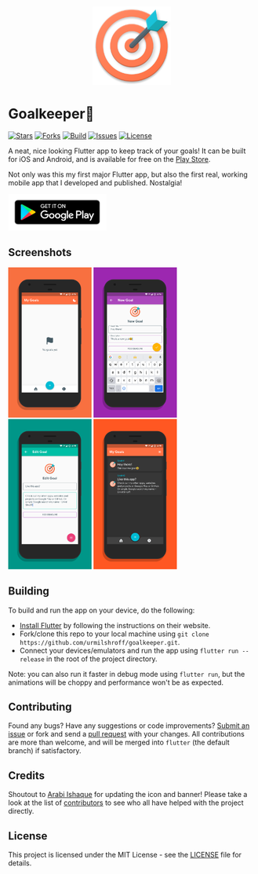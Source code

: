 <p align="center"><img height="160px" width="160px" src="./branding/art/icon.png" alt="Goalkeeper"/></p>

# Goalkeeper🎯

[![Stars](https://img.shields.io/github/stars/urmilshroff/goalkeeper.svg)](https://github.com/urmilshroff/goalkeeper/stargazers)
[![Forks](https://img.shields.io/github/forks/urmilshroff/goalkeeper.svg)](https://github.com/urmilshroff/goalkeeper/network/members)
[![Build](https://github.com/urmilshroff/goalkeeper/workflows/Build/badge.svg)](https://github.com/urmilshroff/goalkeeper/actions?query=workflow%3ABuild)
[![Issues](https://img.shields.io/github/issues/urmilshroff/goalkeeper.svg)](https://github.com/urmilshroff/goalkeeper/issues)
[![License](https://img.shields.io/github/license/urmilshroff/goalkeeper.svg)](https://opensource.org/licenses/MIT)

A neat, nice looking Flutter app to keep track of your goals! It can be built for iOS and Android, and is available for free on the [Play Store](https://play.google.com/store/apps/details?id=tech.urmilshroff.goalkeeper).

Not only was this my first major Flutter app, but also the first real, working mobile app that I developed and published. Nostalgia!

[<img height="75" width="200" src="./branding/other/google-play-badge.png" alt="Play Store"/>](https://play.google.com/store/apps/details?id=tech.urmilshroff.goalkeeper)

## Screenshots

<p><img height="306px" width="170px" src="./branding/screener/pixel-xl/1.png" alt="Goalkeeper"/> <img height="306px" width="170px" src="./branding/screener/pixel-xl/2.png" alt="Goalkeeper"/> <img height="306px" width="170px" src="./branding/screener/pixel-xl/3.png" alt="Goalkeeper"/> <img height="306px" width="170px" src="./branding/screener/pixel-xl/4.png" alt="Goalkeeper"/> </p>

## Building

To build and run the app on your device, do the following:

-   [Install Flutter](https://flutter.dev/docs/get-started/install/) by following the instructions on their website.
-   Fork/clone this repo to your local machine using `git clone https://github.com/urmilshroff/goalkeeper.git`.
-   Connect your devices/emulators and run the app using `flutter run --release` in the root of the project directory.

Note: you can also run it faster in debug mode using `flutter run`, but the animations will be choppy and performance won't be as expected.

## Contributing

Found any bugs? Have any suggestions or code improvements? [Submit an issue](https://github.com/urmilshroff/goalkeeper/issues) or fork and send a [pull request](https://github.com/urmilshroff/goalkeeper/pulls) with your changes. All contributions are more than welcome, and will be merged into `flutter` (the default branch) if satisfactory.

## Credits

Shoutout to [Arabi Ishaque](https://dribbble.com/Arabi) for updating the icon and banner! Please take a look at the list of [contributors](https://github.com/urmilshroff/goalkeeper/graphs/contributors) to see who all have helped with the project directly.

## License

This project is licensed under the MIT License - see the [LICENSE](LICENSE) file for details.
